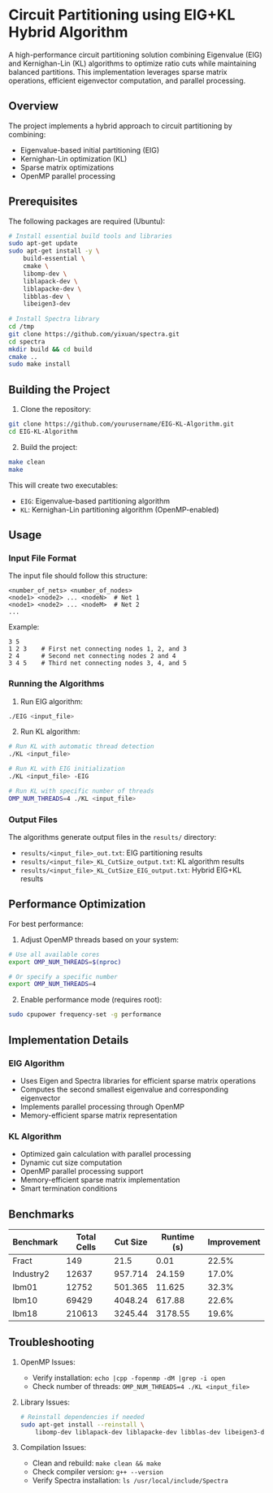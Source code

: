 # Circuit Partitioning using EIG+KL Hybrid Algorithm

A high-performance circuit partitioning solution combining Eigenvalue (EIG) and Kernighan-Lin (KL) algorithms to optimize ratio cuts while maintaining balanced partitions. This implementation leverages sparse matrix operations, efficient eigenvector computation, and parallel processing.

## Overview

The project implements a hybrid approach to circuit partitioning by combining:
- Eigenvalue-based initial partitioning (EIG)
- Kernighan-Lin optimization (KL)
- Sparse matrix optimizations
- OpenMP parallel processing

## Prerequisites

The following packages are required (Ubuntu):

```bash
# Install essential build tools and libraries
sudo apt-get update
sudo apt-get install -y \
    build-essential \
    cmake \
    libomp-dev \
    liblapack-dev \
    liblapacke-dev \
    libblas-dev \
    libeigen3-dev
    
# Install Spectra library
cd /tmp
git clone https://github.com/yixuan/spectra.git
cd spectra
mkdir build && cd build
cmake ..
sudo make install
```

## Building the Project

1. Clone the repository:
```bash
git clone https://github.com/yourusername/EIG-KL-Algorithm.git
cd EIG-KL-Algorithm
```

2. Build the project:
```bash
make clean
make
```

This will create two executables:
- `EIG`: Eigenvalue-based partitioning algorithm
- `KL`: Kernighan-Lin partitioning algorithm (OpenMP-enabled)

## Usage

### Input File Format

The input file should follow this structure:
```
<number_of_nets> <number_of_nodes>
<node1> <node2> ... <nodeN>  # Net 1
<node1> <node2> ... <nodeM>  # Net 2
...
```

Example:
```
3 5
1 2 3    # First net connecting nodes 1, 2, and 3
2 4      # Second net connecting nodes 2 and 4
3 4 5    # Third net connecting nodes 3, 4, and 5
```

### Running the Algorithms

1. Run EIG algorithm:
```bash
./EIG <input_file>
```

2. Run KL algorithm:
```bash
# Run KL with automatic thread detection
./KL <input_file>

# Run KL with EIG initialization
./KL <input_file> -EIG

# Run KL with specific number of threads
OMP_NUM_THREADS=4 ./KL <input_file>
```

### Output Files

The algorithms generate output files in the `results/` directory:
- `results/<input_file>_out.txt`: EIG partitioning results
- `results/<input_file>_KL_CutSize_output.txt`: KL algorithm results
- `results/<input_file>_KL_CutSize_EIG_output.txt`: Hybrid EIG+KL results

## Performance Optimization

For best performance:

1. Adjust OpenMP threads based on your system:
```bash
# Use all available cores
export OMP_NUM_THREADS=$(nproc)

# Or specify a specific number
export OMP_NUM_THREADS=4
```

2. Enable performance mode (requires root):
```bash
sudo cpupower frequency-set -g performance
```

## Implementation Details

### EIG Algorithm

- Uses Eigen and Spectra libraries for efficient sparse matrix operations
- Computes the second smallest eigenvalue and corresponding eigenvector
- Implements parallel processing through OpenMP
- Memory-efficient sparse matrix representation

### KL Algorithm

- Optimized gain calculation with parallel processing
- Dynamic cut size computation
- OpenMP parallel processing support
- Memory-efficient sparse matrix implementation
- Smart termination conditions

## Benchmarks

| Benchmark | Total Cells | Cut Size | Runtime (s) | Improvement |
|-----------|-------------|-----------|-------------|-------------|
| Fract     | 149        | 21.5      | 0.01        | 22.5%      |
| Industry2 | 12637      | 957.714   | 24.159      | 17.0%      |
| Ibm01     | 12752      | 501.365   | 11.625      | 32.3%      |
| Ibm10     | 69429      | 4048.24   | 617.88      | 22.6%      |
| Ibm18     | 210613     | 3245.44   | 3178.55     | 19.6%      |

## Troubleshooting

1. OpenMP Issues:
   - Verify installation: `echo |cpp -fopenmp -dM |grep -i open`
   - Check number of threads: `OMP_NUM_THREADS=4 ./KL <input_file>`

2. Library Issues:
   ```bash
   # Reinstall dependencies if needed
   sudo apt-get install --reinstall \
       libomp-dev liblapack-dev liblapacke-dev libblas-dev libeigen3-dev
   ```

3. Compilation Issues:
   - Clean and rebuild: `make clean && make`
   - Check compiler version: `g++ --version`
   - Verify Spectra installation: `ls /usr/local/include/Spectra`